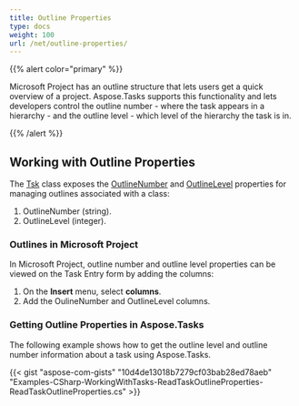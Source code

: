 ```yaml
---
title: Outline Properties
type: docs
weight: 100
url: /net/outline-properties/
---
```


{{% alert color="primary" %}} 

Microsoft Project has an outline structure that lets users get a quick overview of a project. Aspose.Tasks supports this functionality and lets developers control the outline number - where the task appears in a hierarchy - and the outline level - which level of the hierarchy the task is in.

{{% /alert %}} 
## **Working with Outline Properties**
The [Tsk](https://apireference.aspose.com/tasks/net/aspose.tasks/tsk) class exposes the [OutlineNumber](https://apireference.aspose.com/tasks/net/aspose.tasks/tsk/fields/outlinenumber) and [OutlineLevel](https://apireference.aspose.com/tasks/net/aspose.tasks/tsk/fields/outlinelevel) properties for managing outlines associated with a class:

1. OutlineNumber (string).
2. OutlineLevel (integer).
### **Outlines in Microsoft Project**
In Microsoft Project, outline number and outline level properties can be viewed on the Task Entry form by adding the columns:

1. On the **Insert** menu, select **columns**.
2. Add the OulineNumber and OutlineLevel columns.
### **Getting Outline Properties in Aspose.Tasks**
The following example shows how to get the outline level and outline number information about a task using Aspose.Tasks.

{{< gist "aspose-com-gists" "10d4de13018b7279cf03bab28ed78aeb" "Examples-CSharp-WorkingWithTasks-ReadTaskOutlineProperties-ReadTaskOutlineProperties.cs" >}}
